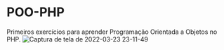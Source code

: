 # POO-PHP
Primeiros exercícios para aprender Programação Orientada a Objetos no PHP.
![Captura de tela de 2022-03-23 23-11-49](https://user-images.githubusercontent.com/80271634/159828250-f9fc38c4-1e16-41cc-847c-9c90fcd334eb.png)
